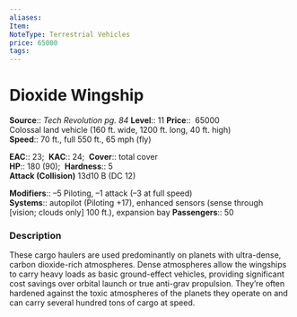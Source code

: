 ```yaml
---
aliases: 
Item:
NoteType: Terrestrial Vehicles
price: 65000
tags: 
---
```


# Dioxide Wingship

**Source**:: _Tech Revolution pg. 84_
**Level**:: 11
**Price**::  65000  
Colossal land vehicle (160 ft. wide, 1200 ft. long, 40 ft. high)  
**Speed**:: 70 ft., full 550 ft., 65 mph (fly)  

**EAC**:: 23; 
**KAC**:: 24; 
**Cover**:: total cover  
**HP**:: 180 (90); 
**Hardness**:: 5  
**Attack (Collision)** 13d10 B (DC 12)  

**Modifiers**:: –5 Piloting, –1 attack (–3 at full speed)  
**Systems**:: autopilot (Piloting +17), enhanced sensors (sense through [vision; clouds only] 100 ft.), expansion bay
**Passengers**:: 50  

### Description

These cargo haulers are used predominantly on planets with ultra-dense, carbon dioxide-rich atmospheres. Dense atmospheres allow the wingships to carry heavy loads as basic ground-effect vehicles, providing significant cost savings over orbital launch or true anti-grav propulsion. They’re often hardened against the toxic atmospheres of the planets they operate on and can carry several hundred tons of cargo at speed.
